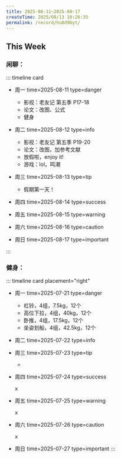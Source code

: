```yaml
---
title: 2025-08-11~2025-08-17
createTime: 2025/08/13 10:26:35
permalink: /record/hu0d96yt/
---
```


## This Week

### 闲聊：


::: timeline card
- 周一
  time=2025-08-11 type=danger

  - 影视：老友记 第五季 P17-18
  - 论文：改图、公式
  - 健身


- 周二
  time=2025-08-12 type=info

  - 影视：老友记 第五季 P19-20
  - 论文：改图，加参考文献
  - 放假啦，enjoy it!
  - 游戏：lol，鸣潮

- 周三
  time=2025-08-13 type=tip

  - 假期第一天！


- 周四
  time=2025-08-14 type=success





- 周五
  time=2025-08-15 type=warning





- 周六
  time=2025-08-16 type=caution




- 周日
  time=2025-08-17 type=important



:::

### 健身：

::: timeline card placement="right"
- 周一
  time=2025-07-21 type=danger

  - 杠铃，4组，7.5kg，12个
  - 高位下拉，4组，40kg，12个
  - 卧推，4组，17.5kg，12个
  - 坐姿划船，4组，42.5kg，12个


- 周二
  time=2025-07-22 type=info


- 周三
  time=2025-07-23 type=tip

  - 

- 周四
  time=2025-07-24 type=success

  x

- 周五
  time=2025-07-25 type=warning

  x

- 周六
  time=2025-07-26 type=caution

  x

- 周日
  time=2025-07-27 type=important
:::